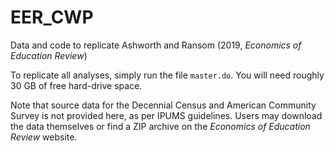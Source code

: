 # EER_CWP
Data and code to replicate Ashworth and Ransom (2019, *Economics of Education Review*)

To replicate all analyses, simply run the file `master.do`. You will need roughly 30 GB of free hard-drive space.

Note that source data for the Decennial Census and American Community Survey is not provided here, as per IPUMS guidelines. Users may download the data themselves or find a ZIP archive on the *Economics of Education Review* website.
